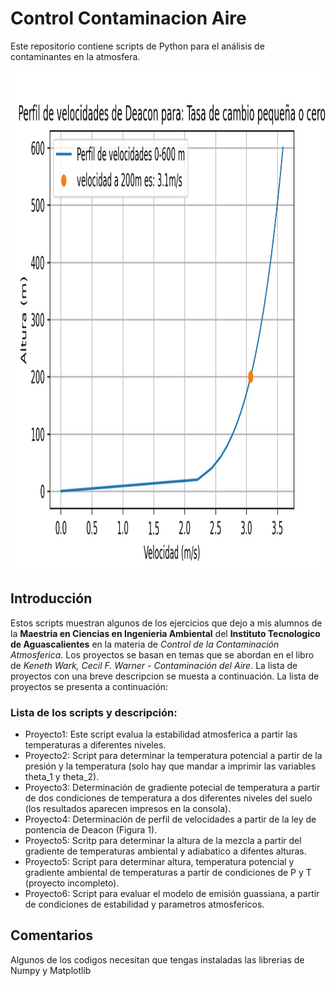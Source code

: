 # Control Contaminacion Aire
Este repositorio contiene scripts de Python para el análisis de contaminantes en la atmosfera.

<img src="perfil_vel.jpg" width="1000" height="800">

## Introducción
Estos scripts muestran algunos de los ejercicios que dejo a mis alumnos de la **Maestria en Ciencias en Ingenieria Ambiental** del **Instituto Tecnologico de Aguascalientes** en la materia de *Control de la Contaminación Atmosferica*. Los proyectos se basan en temas que se abordan en el libro de *Keneth Wark, Cecil F. Warner - Contaminación del Aire*. La lista de proyectos con una breve descripcion se muesta a continuación. La lista de proyectos se presenta a continuación:

### Lista de los scripts y descripción:
* Proyecto1: Este script evalua la estabilidad atmosferica a partir las temperaturas a diferentes niveles.
* Proyecto2: Script para determinar la temperatura potencial a partir de la presión y la temperatura (solo hay que mandar a imprimir las variables theta_1 y theta_2).
* Proyecto3: Determinación de gradiente potecial de temperatura a partir de dos condiciones de temperatura a dos diferentes niveles del suelo (los resultados aparecen impresos en la consola).
* Proyecto4: Determinación de perfil de velocidades a partir de la ley de pontencia de Deacon (Figura 1).
* Proyecto5: Scritp para determinar la altura de la mezcla a partir del gradiente de temperaturas ambiental y adiabatico a difentes alturas.
* Proyecto5: Script para determinar altura, temperatura potencial y gradiente ambiental de temperaturas a partir de condiciones de P y T (proyecto incompleto).
* Proyecto6: Script para evaluar el modelo de emisión guassiana, a partir de condiciones de estabilidad y parametros atmosfericos.

## Comentarios
Algunos de los codigos necesitan que tengas instaladas las librerias de Numpy y Matplotlib
